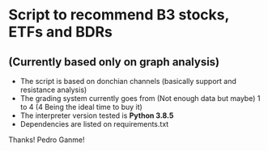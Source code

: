 # Script to recommend B3 stocks, ETFs and BDRs

## (Currently based only on graph analysis)

- The script is based on donchian channels (basically support and resistance analysis)
- The grading system currently goes from (Not enough data but maybe) 1 to 4 (4 Being the ideal time to buy it)
- The interpreter version tested is **Python 3.8.5**
- Dependencies are listed on requirements.txt

Thanks! Pedro Ganme!
